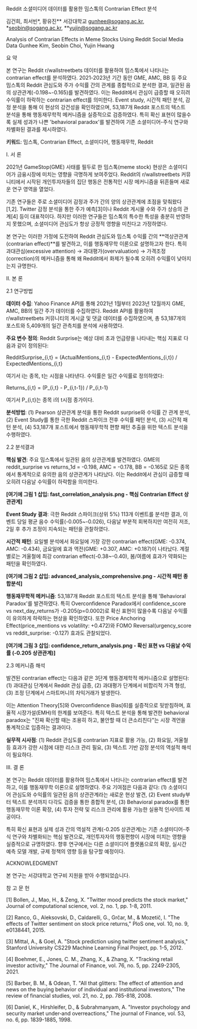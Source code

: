 Reddit 소셜미디어 데이터를 활용한 밈스톡의 Contrarian Effect 분석

김건희, 최서빈*, 황유진**
서강대학교
gunhee@sogang.ac.kr, *seobin@sogang.ac.kr, **yujin@sogang.ac.kr

Analysis of Contrarian Effects in Meme Stocks Using Reddit Social Media Data
Gunhee Kim, Seobin Choi, Yujin Hwang

요 약

본 연구는 Reddit r/wallstreetbets 데이터를 활용하여 밈스톡에서 나타나는 contrarian effect를 분석하였다. 2021-2023년 기간 동안 GME, AMC, BB 등 주요 밈스톡의 Reddit 관심도와 주가 수익률 간의 관계를 종합적으로 분석한 결과, 일관된 음의 상관관계(-0.198~-0.165)를 발견하였다. 이는 Reddit에서 관심이 급증할 때 오히려 수익률이 하락하는 contrarian effect를 의미한다. Event study, 시간적 패턴 분석, 감정 분석을 통해 이 현상의 강건성을 확인하였으며, 53,187개 Reddit 포스트의 텍스트 분석을 통해 행동재무학적 메커니즘을 실증적으로 검증하였다. 특히 확신 표현이 많을수록 실제 성과가 나쁜 'behavioral paradox'를 발견하여 기존 소셜미디어-주식 연구와 차별화된 결과를 제시하였다.

**키워드**: 밈스톡, Contrarian Effect, 소셜미디어, 행동재무학, Reddit

Ⅰ. 서 론

2021년 GameStop(GME) 사태를 필두로 한 밈스톡(meme stock) 현상은 소셜미디어가 금융시장에 미치는 영향을 극명하게 보여주었다. Reddit의 r/wallstreetbets 커뮤니티에서 시작된 개인투자자들의 집단 행동은 전통적인 시장 메커니즘을 뒤흔들며 새로운 연구 영역을 열었다.

기존 연구들은 주로 소셜미디어 감정과 주가 간의 양의 상관관계에 초점을 맞춰왔다[1,2]. Twitter 감정 분석을 통한 주가 예측[3]이나 Reddit 게시물 수와 주가 상승의 관계[4] 등이 대표적이다. 하지만 이러한 연구들은 밈스톡의 특수한 특성을 충분히 반영하지 못했으며, 소셜미디어 관심도가 항상 긍정적 영향을 미친다고 가정하였다.

본 연구는 이러한 가정에 도전하여 Reddit 관심도와 밈스톡 수익률 간의 **역상관관계(contrarian effect)**를 발견하고, 이를 행동재무학 이론으로 설명하고자 한다. 특히 과대관심(excessive attention) → 과대평가(overvaluation) → 가격조정(correction)의 메커니즘을 통해 왜 Reddit에서 화제가 될수록 오히려 수익률이 낮아지는지 규명한다.

Ⅱ. 본 론

2.1 연구방법

**데이터 수집**: Yahoo Finance API를 통해 2021년 1월부터 2023년 12월까지 GME, AMC, BB의 일간 주가 데이터를 수집하였다. Reddit API를 활용하여 r/wallstreetbets 커뮤니티의 게시글 및 댓글 데이터를 수집하였으며, 총 53,187개의 포스트와 5,409개의 일간 관측치를 분석에 사용하였다.

**주요 변수 정의**: Reddit Surprise는 예상 대비 초과 언급량을 나타내는 핵심 지표로 다음과 같이 정의된다:

RedditSurprise_{i,t} = (ActualMentions_{i,t} - ExpectedMentions_{i,t}) / ExpectedMentions_{i,t}

여기서 i는 종목, t는 시점을 나타낸다. 수익률은 일간 수익률로 정의하였다:

Returns_{i,t} = (P_{i,t} - P_{i,t-1}) / P_{i,t-1}

여기서 P_{i,t}는 종목 i의 t시점 종가이다.

**분석방법**: (1) Pearson 상관관계 분석을 통한 Reddit surprise와 수익률 간 관계 분석, (2) Event Study를 통한 극한 Reddit 스파이크 전후 수익률 패턴 분석, (3) 시간적 패턴 분석, (4) 53,187개 포스트에서 행동재무학적 편향 패턴 추출을 위한 텍스트 분석을 수행하였다.

2.2 분석결과

**핵심 발견**: 주요 밈스톡에서 일관된 음의 상관관계를 발견하였다. GME의 reddit_surprise vs returns_1d = -0.198, AMC = -0.178, BB = -0.165로 모든 종목에서 통계적으로 유의한 음의 상관관계가 나타났다. 이는 Reddit에서 관심이 급증할 때 오히려 다음날 수익률이 하락함을 의미한다.

**[여기에 그림 1 삽입: fast_correlation_analysis.png - 핵심 Contrarian Effect 상관관계]**

**Event Study 결과**: 극한 Reddit 스파이크(상위 5%) 113개 이벤트를 분석한 결과, 이벤트 당일 평균 음수 수익률(-0.005~-0.026), 다음날 부분적 회복하지만 여전히 저조, 2일 후 추가 조정이 지속되는 패턴을 관찰하였다.

**시간적 패턴**: 요일별 분석에서 화요일에 가장 강한 contrarian effect(GME: -0.374, AMC: -0.434), 금요일에 효과 역전(GME: +0.307, AMC: +0.187)이 나타났다. 계절별로는 겨울철에 최강 contrarian effect(-0.38~-0.40), 봄/여름에 효과가 약화되는 패턴을 확인하였다.

**[여기에 그림 2 삽입: advanced_analysis_comprehensive.png - 시간적 패턴 종합분석]**

**행동재무학적 메커니즘**: 53,187개 Reddit 포스트의 텍스트 분석을 통해 'Behavioral Paradox'를 발견하였다. 특히 Overconfidence Paradox에서 confidence_score vs next_day_returns가 -0.205(p=0.0002)로 확신 표현이 많을수록 다음날 수익률이 유의하게 하락하는 현상을 확인하였다. 또한 Price Anchoring Effect(price_mentions vs volatility: +0.472)와 FOMO Reversal(urgency_score vs reddit_surprise: -0.127) 효과도 관찰되었다.

**[여기에 그림 3 삽입: confidence_return_analysis.png - 확신 표현 vs 다음날 수익률 (-0.205 상관관계)]**

2.3 메커니즘 해석

발견된 contrarian effect는 다음과 같은 3단계 행동경제학적 메커니즘으로 설명된다: (1) 과대관심 단계에서 Reddit 관심 급증, (2) 과대평가 단계에서 비합리적 가격 형성, (3) 조정 단계에서 스마트머니의 차익거래가 발생한다. 

이는 Attention Theory[5]와 Overconfidence Bias[6]를 실증적으로 뒷받침하며, 효율적 시장가설(EMH)의 한계를 보여준다. 특히 텍스트 분석을 통해 발견한 behavioral paradox는 "진짜 확신할 때는 조용히 하고, 불안할 때 더 큰소리친다"는 시장 격언을 통계적으로 입증하는 결과이다.

**실무적 시사점**: (1) Reddit 관심도를 contrarian 지표로 활용 가능, (2) 화요일, 겨울철 등 효과가 강한 시점에 대한 리스크 관리 필요, (3) 텍스트 기반 감정 분석의 역설적 해석이 필요하다.

Ⅲ. 결 론

본 연구는 Reddit 데이터를 활용하여 밈스톡에서 나타나는 contrarian effect를 발견하고, 이를 행동재무학 이론으로 설명하였다. 주요 기여점은 다음과 같다: (1) 소셜미디어 관심도와 수익률의 일관된 음의 상관관계라는 새로운 현상 발견, (2) Event study부터 텍스트 분석까지 다각도 검증을 통한 종합적 분석, (3) Behavioral paradox를 통한 행동재무학 이론 확장, (4) 투자 전략 및 리스크 관리에 활용 가능한 실용적 인사이트 제공이다.

특히 확신 표현과 실제 성과 간의 역설적 관계(-0.205 상관관계)는 기존 소셜미디어-주식 연구와 차별화되는 핵심 발견으로, 개인투자자의 행동편향이 시장에 미치는 영향을 실증적으로 규명하였다. 향후 연구에서는 다른 소셜미디어 플랫폼으로의 확장, 실시간 예측 모델 개발, 규제 정책의 영향 등을 탐구할 예정이다.

ACKNOWLEDGMENT

본 연구는 서강대학교 연구비 지원을 받아 수행되었습니다.

참 고 문 헌

[1] Bollen, J., Mao, H., & Zeng, X. "Twitter mood predicts the stock market," Journal of computational science, vol. 2, no. 1, pp. 1-8, 2011.

[2] Ranco, G., Aleksovski, D., Caldarelli, G., Grčar, M., & Mozetič, I. "The effects of Twitter sentiment on stock price returns," PloS one, vol. 10, no. 9, e0138441, 2015.

[3] Mittal, A., & Goel, A. "Stock prediction using twitter sentiment analysis," Stanford University CS229 Machine Learning Final Project, pp. 1-5, 2012.

[4] Boehmer, E., Jones, C. M., Zhang, X., & Zhang, X. "Tracking retail investor activity," The Journal of Finance, vol. 76, no. 5, pp. 2249-2305, 2021.

[5] Barber, B. M., & Odean, T. "All that glitters: The effect of attention and news on the buying behavior of individual and institutional investors," The review of financial studies, vol. 21, no. 2, pp. 785-818, 2008.

[6] Daniel, K., Hirshleifer, D., & Subrahmanyam, A. "Investor psychology and security market under‐and overreactions," The journal of Finance, vol. 53, no. 6, pp. 1839-1885, 1998.
